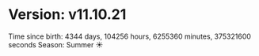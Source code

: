 # Version: v11.10.21
Time since birth: 4344 days, 104256 hours, 6255360 minutes, 375321600 seconds
Season: Summer ☀️
